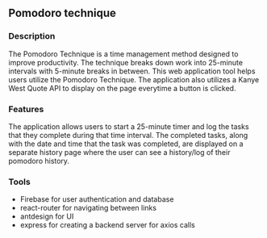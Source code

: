 ## Pomodoro technique

### Description

The Pomodoro Technique is a time management method designed to improve productivity. The technique breaks down work into 25-minute intervals with 5-minute breaks in between. This web application tool helps users utilize the Pomodoro Technique. The application also utilizes a Kanye West Quote API to display on the page everytime a button is clicked.

### Features

The application allows users to start a 25-minute timer and log the tasks that they complete during that time interval. The completed tasks, along with the date and time that the task was completed, are displayed on a separate history page where the user can see a history/log of their pomodoro history.

### Tools

- Firebase for user authentication and database 
- react-router for navigating between links
- antdesign for UI
- express for creating a backend server for axios calls
